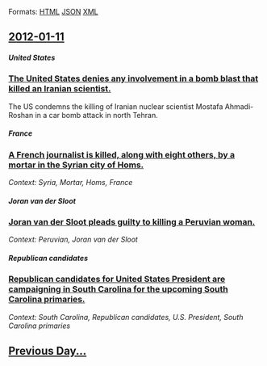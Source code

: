 
Formats: [HTML](2012/01/11/index.html)  [JSON](2012/01/11/index.json)  [XML](2012/01/11/index.xml)  

## [2012-01-11](/news/2012/01/11/index.md)

##### United States
### [The United States denies any involvement in a bomb blast that killed an Iranian scientist. ](/news/2012/01/11/the-united-states-denies-any-involvement-in-a-bomb-blast-that-killed-an-iranian-scientist.md)
The US condemns the killing of Iranian nuclear scientist Mostafa Ahmadi-Roshan in a car bomb attack in north Tehran.

##### France
### [A French journalist is killed, along with eight others, by a mortar in the Syrian city of Homs. ](/news/2012/01/11/a-french-journalist-is-killed-along-with-eight-others-by-a-mortar-in-the-syrian-city-of-homs.md)
_Context: Syria, Mortar, Homs, France_

##### Joran van der Sloot
### [Joran van der Sloot pleads guilty to killing a Peruvian woman. ](/news/2012/01/11/joran-van-der-sloot-pleads-guilty-to-killing-a-peruvian-woman.md)
_Context: Peruvian, Joran van der Sloot_

##### Republican candidates
### [Republican candidates for United States President are campaigning in South Carolina for the upcoming South Carolina primaries. ](/news/2012/01/11/republican-candidates-for-united-states-president-are-campaigning-in-south-carolina-for-the-upcoming-south-carolina-primaries.md)
_Context: South Carolina, Republican candidates, U.S. President, South Carolina primaries_

## [Previous Day...](/news/2012/01/10/index.md)

